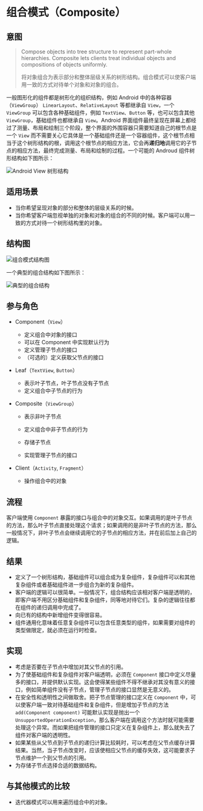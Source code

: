 # 组合模式（Composite）

## 意图

> Compose objects into tree structure to represent part-whole hierarchies. Composite lets clients treat individual objects and compositions of objects uniformly.
>
> 将对象组合为表示部分和整体层级关系的树形结构。组合模式可以使客户端用一致的方式对待单个对象和对象的组合。

一般图形化的组件都是树形化的组织结构，例如 Android 中的各种容器（`ViewGroup`） `LinearLayout`、`RelativeLayout` 等都继承自 `View`，一个 `ViewGroup` 可以包含各种基础组件，例如 `TextView`、`Button` 等，也可以包含其他 `ViewGroup`，基础组件也都继承自 `View`。Android 界面组件最终呈现在屏幕上都经过了测量、布局和绘制三个阶段，整个界面的外围容器只需要知道自己的根节点是一个 `View` 而不需要关心它具体是一个基础组件还是一个容器组件，这个根节点相当于这个树形结构的根，调用这个根节点的相应方法，它会再**递归地**调用它的子节点的相应方法，最终完成测量、布局和绘制的过程。一个可能的 Androud 组件树形结构如下图所示：

![Android View 树形结构](https://youdu-markdown.oss-cn-shanghai.aliyuncs.com/20191206175508.png)

## 适用场景

- 当你希望呈现对象的部分和整体的层级关系的时候。
- 当你希望客户端忽视单独的对象和对象的组合的不同的时候。客户端可以用一致的方式对待一个树形结构里的对象。

## 结构图

![组合模式结构图](https://youdu-markdown.oss-cn-shanghai.aliyuncs.com/20191206180220.png)

一个典型的组合结构如下图所示：

![典型的组合结构](https://youdu-markdown.oss-cn-shanghai.aliyuncs.com/20191206180219.png)

## 参与角色

- Component（`View`）

  - 定义组合中对象的接口
  - 可以在 Component 中实现默认行为
  - 定义管理子节点的接口
  - （可选的）定义获取父节点的接口

- Leaf（`TextView`, `Button`）

  - 表示叶子节点，叶子节点没有子节点
  - 定义组合中子节点的行为

- Composite（`ViewGroup`）

  - 表示非叶子节点

  - 定义组合中非子节点的行为
  - 存储子节点
  - 实现管理子节点的接口

- Client（`Activity`, `Fragment`）

  - 操作组合中的对象

## 流程

客户端使用 `Component` 暴露的接口与组合中的对象交互。如果调用的是叶子节点的方法，那么叶子节点直接处理这个请求；如果调用的是非叶子节点的方法，那么一般情况下，非叶子节点会继续调用它的子节点的相应方法，并在前后加上自己的逻辑。

## 结果

- 定义了一个树形结构，基础组件可以组合成为复杂组件，复杂组件可以和其他复杂组件或者基础组件进一步组合为新的复杂组件。
- 客户端的逻辑可以很简单。一般情况下，组合结构应该相对客户端是透明的，即客户端不用区分基础组件和复杂组件，同等地对待它们。复杂的逻辑往往都在组件的递归调用中完成了。
- 向已有的结构中新增组件变得很容易。
- 组件通用化意味着任意复杂组件可以包含任意类型的组件，如果需要对组件的类型做限定，就必须在运行时检查。

## 实现

- 考虑是否要在子节点中增加对其父节点的引用。
- 为了使基础组件和复杂组件对客户端透明，必须在 `Component` 接口中定义尽量多的接口，并提供默认实现。这会使得某些组件不得不继承对其没有意义的接口，例如简单组件没有子节点，管理子节点的接口显然是无意义的。
- 在安全性和透明性之间做取舍。把子节点管理的接口定义在 `Component` 中，可以使客户端一致对待基础组件和复杂组件，但是增加子节点的方法 `add(Component component)` 可能默认实现是抛出一个 `UnsupportedOperationException`，那么客户端在调用这个方法时就可能需要处理这个异常。而如果把组件管理的接口只定义在复杂组件上，那么就失去了组件对客户端的透明性。
- 如果某些从父节点到子节点的递归计算比较耗时，可以考虑在父节点缓存计算结果。当然，当子节点改变时，应该使相应父节点的缓存失效，这可能要求子节点维护一个到父节点的引用。
- 为存储子节点选择合适的数据结构。

## 与其他模式的比较

- 迭代器模式可以用来遍历组合中的对象。
